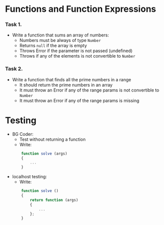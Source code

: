 Functions and Function Expressions
==================================

### Task 1.
*	Write a function that sums an array of numbers:
	*	Numbers must be always of type `Number`
	*	Returns `null` if the array is empty
	*	Throws Error if the parameter is not passed (undefined)
	*	Throws if any of the elements is not convertible to `Number`

### Task 2.
*	Write a function that finds all the prime numbers in a range
	* It should return the prime numbers in an array
	* It must throw an Error if any of the range params is not convertible to `Number`
	* It must throw an Error if any of the range params is missing

Testing
==================================
*	BG Coder: 
	*	Test without returning a function
	*	Write:
	```javascript
		function solve (args) 
		{ 
			... 
		}
	```
*	localhost testing: 
	*	Write:
	```javascript
		function solve () 
		{ 
			return function (args)
			{
				... 
			};
		}
	```
